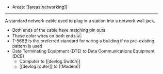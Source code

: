 
- Areas: [[areas.networking]]

---

A standard network cable used to plug in a station into a network wall jack.

- Both ends of the cable have matching pin outs
- These color wires on both ends ![](https://raw.githubusercontent.com/zubayrrr/twiki/main/bin/image.1sx566egj3c.png)
- T-568B is the preferred standard for wiring a building if no pre-existing pattern is used
- Data Terminating Equipment (DTE) to Data Communications Equipment (DCE)
  - Computer to [[devlog.Switch]]
  - [[devlog.router]] to [[Modem]]
